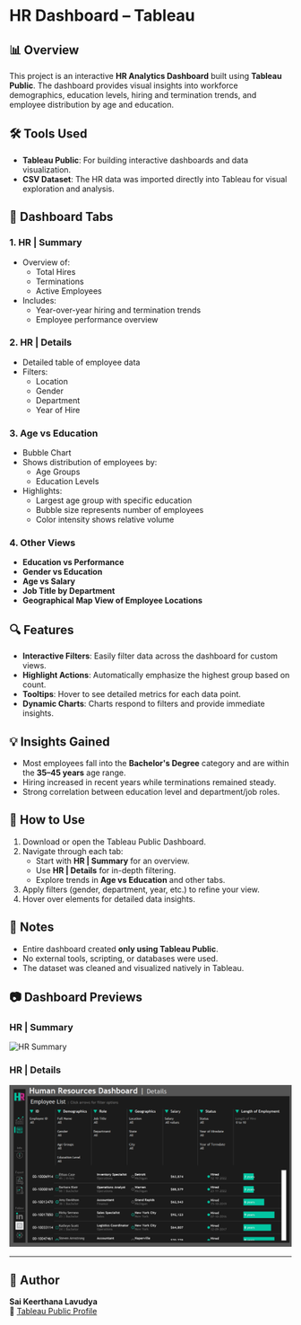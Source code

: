 # HR Dashboard – Tableau

## 📊 Overview

This project is an interactive **HR Analytics Dashboard** built using **Tableau Public**. The dashboard provides visual insights into workforce demographics, education levels, hiring and termination trends, and employee distribution by age and education.

## 🛠 Tools Used

- **Tableau Public**: For building interactive dashboards and data visualization.
- **CSV Dataset**: The HR data was imported directly into Tableau for visual exploration and analysis.

## 📁 Dashboard Tabs

### 1. HR | Summary  
- Overview of:
  - Total Hires
  - Terminations
  - Active Employees
- Includes:
  - Year-over-year hiring and termination trends
  - Employee performance overview

### 2. HR | Details  
- Detailed table of employee data  
- Filters:
  - Location
  - Gender
  - Department
  - Year of Hire

### 3. Age vs Education  
- Bubble Chart
- Shows distribution of employees by:
  - Age Groups
  - Education Levels
- Highlights:
  - Largest age group with specific education
  - Bubble size represents number of employees
  - Color intensity shows relative volume

### 4. Other Views  
- **Education vs Performance**  
- **Gender vs Education**  
- **Age vs Salary**  
- **Job Title by Department**  
- **Geographical Map View of Employee Locations**

## 🔍 Features

- **Interactive Filters**: Easily filter data across the dashboard for custom views.
- **Highlight Actions**: Automatically emphasize the highest group based on count.
- **Tooltips**: Hover to see detailed metrics for each data point.
- **Dynamic Charts**: Charts respond to filters and provide immediate insights.

## 💡 Insights Gained

- Most employees fall into the **Bachelor's Degree** category and are within the **35–45 years** age range.
- Hiring increased in recent years while terminations remained steady.
- Strong correlation between education level and department/job roles.

## 🚀 How to Use

1. Download or open the Tableau Public Dashboard.
2. Navigate through each tab:
   - Start with **HR | Summary** for an overview.
   - Use **HR | Details** for in-depth filtering.
   - Explore trends in **Age vs Education** and other tabs.
3. Apply filters (gender, department, year, etc.) to refine your view.
4. Hover over elements for detailed data insights.

## 📌 Notes

- Entire dashboard created **only using Tableau Public**.
- No external tools, scripting, or databases were used.
- The dataset was cleaned and visualized natively in Tableau.

## 📷 Dashboard Previews

### HR | Summary

![HR Summary](https://github.com/SaiKeerthanaLavudya/HR-Analytics-Dashboard/blob/main/Images/HR%20Summary.png?raw=true)

### HR | Details
![HR Details](https://github.com/SaiKeerthanaLavudya/HR-Analytics-Dashboard/blob/main/Images/HR%20%20Details.png?raw=true)

---

## 👤 Author

**Sai Keerthana Lavudya**  
🔗 [Tableau Public Profile](https://public.tableau.com/app/profile/sai.keerthana.lavudya/vizzes)  

